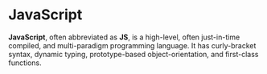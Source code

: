 # JavaScript

**JavaScript**, often abbreviated as **JS**, is a high-level, often just-in-time compiled, and multi-paradigm programming language. It has curly-bracket syntax, dynamic typing, prototype-based object-orientation, and first-class functions.